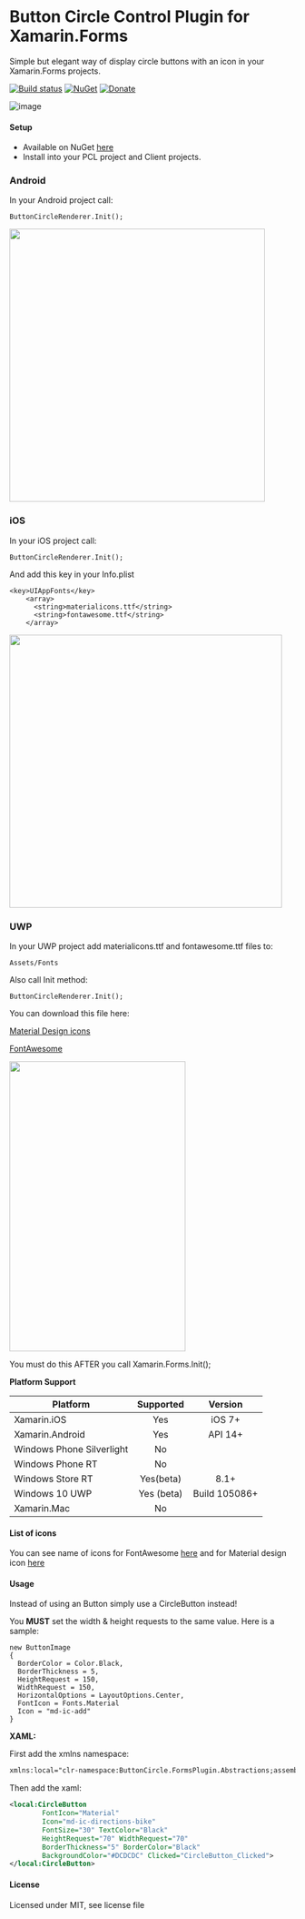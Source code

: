 # Button Circle Control Plugin for Xamarin.Forms

Simple but elegant way of display circle buttons with an icon in your Xamarin.Forms projects. 

[![Build status](https://ci.appveyor.com/api/projects/status/1yyib3ysj80mas1w?svg=true)](https://ci.appveyor.com/project/wilsonvargas/buttoncircleplugin) [![NuGet](https://buildstats.info/nuget/Plugins.Forms.ButtonCircle)](https://www.nuget.org/packages/Plugins.Forms.ButtonCircle/) [![Donate](https://img.shields.io/badge/Donate-PayPal-green.svg)](https://www.paypal.me/wilsondonations/5)

![image](https://raw.githubusercontent.com/wilsonvargas/ButtonCirclePlugin/master/images/screenshots/image.png)

#### Setup
* Available on NuGet [here](https://www.nuget.org/packages/Plugins.Forms.ButtonCircle/)
* Install into your PCL project and Client projects.

### Android

In your Android project call:

```
ButtonCircleRenderer.Init();
```
<img src="https://raw.githubusercontent.com/wilsonvargas/ButtonCirclePlugin/master/images/screenshots/android.png" 
data-canonical-src="https://raw.githubusercontent.com/wilsonvargas/ButtonCirclePlugin/master/images/screenshots/android.png"
 width="450" height="480" />

### iOS

In your iOS project call:

```
ButtonCircleRenderer.Init();
```

And add this key in your Info.plist

```
<key>UIAppFonts</key>
    <array>
      <string>materialicons.ttf</string>
      <string>fontawesome.ttf</string>
    </array>
```

<img src="https://raw.githubusercontent.com/wilsonvargas/ButtonCirclePlugin/master/images/screenshots/ios.png" 
data-canonical-src="https://raw.githubusercontent.com/wilsonvargas/ButtonCirclePlugin/master/images/screenshots/ios.png"
 width="480" height="480" />


### UWP

In your UWP project add materialicons.ttf and fontawesome.ttf files to:

```
Assets/Fonts
```

Also call Init method:

```
ButtonCircleRenderer.Init();
```

You can download this file here:

[Material Design icons](https://github.com/wilsonvargas/ButtonCirclePlugin/blob/master/src/ButtonCircle/ButtonCircle.FormsPlugin.UWP/Assets/Fonts/materialicons.ttf)

[FontAwesome](https://github.com/wilsonvargas/ButtonCirclePlugin/blob/master/src/ButtonCircle/ButtonCircle.FormsPlugin.UWP/Assets/Fonts/fontawesome.ttf)

<img src="https://raw.githubusercontent.com/wilsonvargas/ButtonCirclePlugin/master/images/screenshots/windows.png" 
data-canonical-src="https://raw.githubusercontent.com/wilsonvargas/ButtonCirclePlugin/master/images/screenshots/windows.png"
 width="310" height="510" />


You must do this AFTER you call Xamarin.Forms.Init();

**Platform Support**

|Platform|Supported|Version|
| ------------------- | :-----------: | :------------------: |
|Xamarin.iOS|Yes|iOS 7+|
|Xamarin.Android|Yes|API 14+|
|Windows Phone Silverlight|No|
|Windows Phone RT|No|
|Windows Store RT|Yes(beta)|8.1+ 
|Windows 10 UWP|Yes (beta)|Build 105086+
|Xamarin.Mac|No||

#### List of icons
You can see name of icons
for FontAwesome [here](https://github.com/wilsonvargas/ButtonCirclePlugin/blob/master/src/ButtonCircle/ButtonCircle.FormsPlugin.Abstractions/FontAwesome/FontAwesomeCollection.cs)
and for Material design icon [here](https://github.com/wilsonvargas/ButtonCirclePlugin/blob/master/src/ButtonCircle/ButtonCircle.FormsPlugin.Abstractions/Material/MaterialCollection.cs)

#### Usage
Instead of using an Button simply use a CircleButton instead!

You **MUST** set the width & height requests to the same value. Here is a sample:
```
new ButtonImage
{
  BorderColor = Color.Black,
  BorderThickness = 5,
  HeightRequest = 150,
  WidthRequest = 150,
  HorizontalOptions = LayoutOptions.Center,
  FontIcon = Fonts.Material
  Icon = "md-ic-add"
}
```

**XAML:**

First add the xmlns namespace:
```xml
xmlns:local="clr-namespace:ButtonCircle.FormsPlugin.Abstractions;assembly=ButtonCircle.FormsPlugin.Abstractions"
```

Then add the xaml:

```xml
<local:CircleButton 
        FontIcon="Material"
        Icon="md-ic-directions-bike" 
        FontSize="30" TextColor="Black" 
        HeightRequest="70" WidthRequest="70" 
        BorderThickness="5" BorderColor="Black" 
        BackgroundColor="#DCDCDC" Clicked="CircleButton_Clicked">
</local:CircleButton>
```

#### License
Licensed under MIT, see license file
